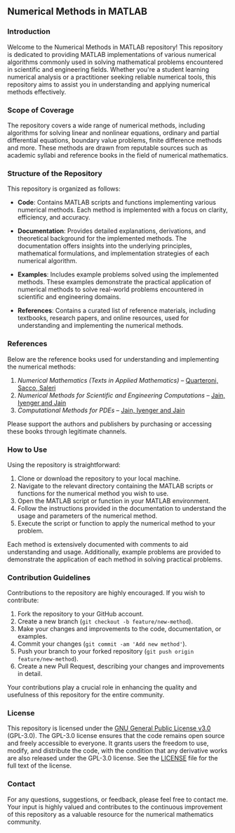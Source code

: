 ## Numerical Methods in MATLAB

### Introduction
Welcome to the Numerical Methods in MATLAB repository! This repository is dedicated to providing MATLAB implementations of various numerical algorithms commonly used in solving mathematical problems encountered in scientific and engineering fields. Whether you're a student learning numerical analysis or a practitioner seeking reliable numerical tools, this repository aims to assist you in understanding and applying numerical methods effectively.

### Scope of Coverage
The repository covers a wide range of numerical methods, including algorithms for solving linear and nonlinear equations, ordinary and partial differential equations, boundary value problems, finite difference methods and more. These methods are drawn from reputable sources such as academic syllabi and reference books in the field of numerical mathematics.

### Structure of the Repository
This repository is organized as follows:

- **Code**: Contains MATLAB scripts and functions implementing various numerical methods. Each method is implemented with a focus on clarity, efficiency, and accuracy.

- **Documentation**: Provides detailed explanations, derivations, and theoretical background for the implemented methods. The documentation offers insights into the underlying principles, mathematical formulations, and implementation strategies of each numerical algorithm.

- **Examples**: Includes example problems solved using the implemented methods. These examples demonstrate the practical application of numerical methods to solve real-world problems encountered in scientific and engineering domains.

- **References**: Contains a curated list of reference materials, including textbooks, research papers, and online resources, used for understanding and implementing the numerical methods.

### References
Below are the reference books used for understanding and implementing the numerical methods:

1. *Numerical Mathematics (Texts in Applied Mathematics)* – [Quarteroni, Sacco, Saleri](https://www.springer.com/gp/book/9780387205708)
2. *Numerical Methods for Scientific and Engineering Computations* – [Jain, Iyenger and Jain](https://www.wiley.com/en-us/Numerical+Methods+for+Scientific+and+Engineering+Computation%2C+6th+Edition-p-9788126562093)
3. *Computational Methods for PDEs* – [Jain, Iyenger and Jain](https://www.crcpress.com/Computational-Methods-for-PDEs/Jain-Iyengar-Jain/p/book/9781138095942)

Please support the authors and publishers by purchasing or accessing these books through legitimate channels.

### How to Use
Using the repository is straightforward:

1. Clone or download the repository to your local machine.
2. Navigate to the relevant directory containing the MATLAB scripts or functions for the numerical method you wish to use.
3. Open the MATLAB script or function in your MATLAB environment.
4. Follow the instructions provided in the documentation to understand the usage and parameters of the numerical method.
5. Execute the script or function to apply the numerical method to your problem.

Each method is extensively documented with comments to aid understanding and usage. Additionally, example problems are provided to demonstrate the application of each method in solving practical problems.

### Contribution Guidelines
Contributions to the repository are highly encouraged. If you wish to contribute:

1. Fork the repository to your GitHub account.
2. Create a new branch (`git checkout -b feature/new-method`).
3. Make your changes and improvements to the code, documentation, or examples.
4. Commit your changes (`git commit -am 'Add new method'`).
5. Push your branch to your forked repository (`git push origin feature/new-method`).
6. Create a new Pull Request, describing your changes and improvements in detail.

Your contributions play a crucial role in enhancing the quality and usefulness of this repository for the entire community.

### License
This repository is licensed under the [GNU General Public License v3.0](https://www.gnu.org/licenses/gpl-3.0.en.html) (GPL-3.0). The GPL-3.0 license ensures that the code remains open source and freely accessible to everyone. It grants users the freedom to use, modify, and distribute the code, with the condition that any derivative works are also released under the GPL-3.0 license. See the [LICENSE](LICENSE) file for the full text of the license.

### Contact
For any questions, suggestions, or feedback, please feel free to contact me. Your input is highly valued and contributes to the continuous improvement of this repository as a valuable resource for the numerical mathematics community.

